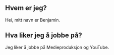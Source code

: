 ## Hvem er jeg?

Hei, mitt navn er Benjamin.

## Hva liker jeg å jobbe på?

Jeg liker å jobbe på Medieproduksjon og YouTube.




